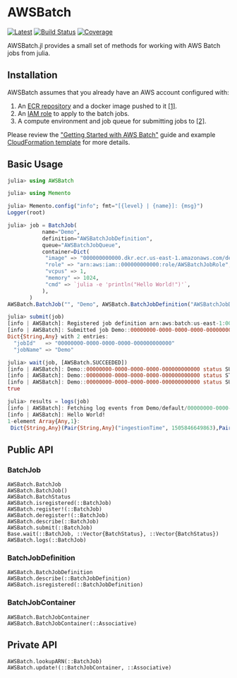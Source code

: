 # AWSBatch

[![Latest](https://img.shields.io/badge/docs-latest-blue.svg)](https://doc.invenia.ca/invenia/AWSBatch.jl/master)
[![Build Status](https://gitlab.invenia.ca/invenia/AWSBatch.jl/badges/master/build.svg)](https://gitlab.invenia.ca/invenia/AWSBatch.jl/commits/master)
[![Coverage](https://gitlab.invenia.ca/invenia/AWSBatch.jl/badges/master/coverage.svg)](https://gitlab.invenia.ca/invenia/AWSBatch.jl/commits/master)

AWSBatch.jl provides a small set of methods for working with AWS Batch jobs from julia.

## Installation

AWSBatch assumes that you already have an AWS account configured with:

1. An [ECR repository](https://aws.amazon.com/ecr/) and a docker image pushed to it [[1]](http://docs.aws.amazon.com/AmazonECR/latest/userguide/docker-push-ecr-image.html).
2. An [IAM role](http://docs.aws.amazon.com/IAM/latest/UserGuide/id_roles.html) to apply to the batch jobs.
3. A compute environment and job queue for submitting jobs to [[2]](http://docs.aws.amazon.com/batch/latest/userguide/Batch_GetStarted.html#first-run-step-2).

Please review the
["Getting Started with AWS Batch"](http://docs.aws.amazon.com/batch/latest/userguide/Batch_GetStarted.html) guide and example
[CloudFormation template](https://s3-us-west-2.amazonaws.com/cloudformation-templates-us-west-2/Managed_EC2_Batch_Environment.template) for more details.

## Basic Usage

```julia
julia> using AWSBatch

julia> using Memento

julia> Memento.config("info"; fmt="[{level} | {name}]: {msg}")
Logger(root)

julia> job = BatchJob(
           name="Demo",
           definition="AWSBatchJobDefinition",
           queue="AWSBatchJobQueue",
           container=Dict(
           	"image" => "000000000000.dkr.ecr.us-east-1.amazonaws.com/demo:latest",
           	"role" => "arn:aws:iam::000000000000:role/AWSBatchJobRole",
           	"vcpus" => 1,
           	"memory" => 1024,
           	"cmd" => `julia -e 'println("Hello World!")'`,
           ),
       )
AWSBatch.BatchJob("", "Demo", AWSBatch.BatchJobDefinition("AWSBatchJobDefinition"), "AWSBatchJobQueue", "", AWSBatch.BatchJobContainer("000000000000.dkr.ecr.us-east-1.amazonaws.com/demo:latest", 1, 1024, "arn:aws:iam::000000000000:role/AWSBatchJobRole", `julia -e 'println("Hello World!")'`))

julia> submit(job)
[info | AWSBatch]: Registered job definition arn:aws:batch:us-east-1:000000000000:job-definition/AWSBatchJobDefinition:1.
[info | AWSBatch]: Submitted job Demo::00000000-0000-0000-0000-000000000000.
Dict{String,Any} with 2 entries:
  "jobId"   => "00000000-0000-0000-0000-000000000000"
  "jobName" => "Demo"

julia> wait(job, [AWSBatch.SUCCEEDED])
[info | AWSBatch]: Demo::00000000-0000-0000-0000-000000000000 status SUBMITTED
[info | AWSBatch]: Demo::00000000-0000-0000-0000-000000000000 status STARTING
[info | AWSBatch]: Demo::00000000-0000-0000-0000-000000000000 status SUCCEEDED
true

julia> results = logs(job)
[info | AWSBatch]: Fetching log events from Demo/default/00000000-0000-0000-0000-000000000000
[info | AWSBatch]: Hello World!
1-element Array{Any,1}:
 Dict{String,Any}(Pair{String,Any}("ingestionTime", 1505846649863),Pair{String,Any}("message", "Hello World!"),Pair{String,Any}("timestamp", 1505846649786),Pair{String,Any}("eventId", "00000000000000000000000000000000000000000000000000000000"))
```

## Public API

### BatchJob

```@docs
AWSBatch.BatchJob
AWSBatch.BatchJob()
AWSBatch.BatchStatus
AWSBatch.isregistered(::BatchJob)
AWSBatch.register!(::BatchJob)
AWSBatch.deregister!(::BatchJob)
AWSBatch.describe(::BatchJob)
AWSBatch.submit(::BatchJob)
Base.wait(::BatchJob, ::Vector{BatchStatus}, ::Vector{BatchStatus})
AWSBatch.logs(::BatchJob)
```

### BatchJobDefinition

```@docs
AWSBatch.BatchJobDefinition
AWSBatch.describe(::BatchJobDefinition)
AWSBatch.isregistered(::BatchJobDefinition)
```

### BatchJobContainer

```@docs
AWSBatch.BatchJobContainer
AWSBatch.BatchJobContainer(::Associative)
```

## Private API

```@docs
AWSBatch.lookupARN(::BatchJob)
AWSBatch.update!(::BatchJobContainer, ::Associative)
```
